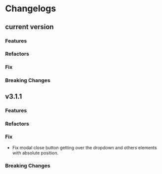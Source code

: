 # Changelogs

## current version

### Features

### Refactors

### Fix

### Breaking Changes

## v3.1.1

### Features

### Refactors

### Fix

- Fix modal close button getting over the dropdown and others elements with absolute position.

### Breaking Changes
